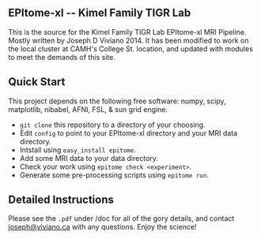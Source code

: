 EPItome-xl -- Kimel Family TIGR Lab
-----------------------------------
This is the source for the Kimel Family TIGR Lab EPItome-xl MRI Pipeline. Mostly written by Joseph D Viviano 2014. It has been modified to work on the local cluster at CAMH's College St. location, and updated with modules to meet the demands of this site.

Quick Start
-----------
This project depends on the following free software: numpy, scipy, matplotlib, nibabel, AFNI, FSL, & sun grid engine.

+ `git clone` this repository to a directory of your choosing.
+ Edit `config` to point to your EPItome-xl directory and your MRI data directory.
+ Intstall using `easy_install epitome`.
+ Add some MRI data to your data directory.
+ Check your work using `epitome check <experiment>`.
+ Generate some pre-processing scripts using `epitome run`.

Detailed Instructions
---------------------
Please see the `.pdf` under /doc for all of the gory details, and contact joseph@viviano.ca with any questions. Enjoy the science!
